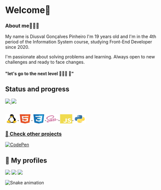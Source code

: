 # Welcome🥽 

### About me👨🏻‍💻
My name is Diusval Gonçalves Pinheiro
I'm 19 years old and I'm in the 4th period of the Information System course, studying Front-End Developer since 2020.

I'm passionate about solving problems and learning. Always open to new challenges and ready to face changes.

#### "let's go to the next level 👨🏼‍💻 🧠"
## Status and progress
 <div>
  <a href="https://github.com/Diusval">
  <img height="160em" src="https://github-readme-stats.vercel.app/api?username=Diusval&show_icons=true&theme=dark&include_all_commits=true&count_private=true"/>
  <img height="160em" src="https://github-readme-stats.vercel.app/api/top-langs/?username=Diusval&layout=compact&langs_count=7&theme=dark"/>
</div>
<div style="display: inline_block"><br>
  <!-- in your header -->
<link rel="stylesheet" href="https://cdn.jsdelivr.net/gh/devicons/devicon@v2.13.0/devicon.min.css">

<!-- in your body -->
<i class="devicon-linux-plain colored"></i>
   <img align="center" alt="Diusval-Linux" height="30" width="40" src="https://raw.githubusercontent.com/devicons/devicon/master/icons/linux/linux-original.svg">
  <img align="center" alt="Diusval-HTML" height="30" width="40" src="https://raw.githubusercontent.com/devicons/devicon/master/icons/html5/html5-original.svg">
  <img align="center" alt="Diusval-CSS" height="30" width="40" src="https://raw.githubusercontent.com/devicons/devicon/master/icons/css3/css3-original.svg">
  <img align="center" alt="Diusval-Csharp" height="30" width="40" src="https://raw.githubusercontent.com/devicons/devicon/master/icons/sass/sass-original.svg">
  <img align="center" alt="Diusval-Js" height="30" width="40" src="https://raw.githubusercontent.com/devicons/devicon/master/icons/javascript/javascript-plain.svg">
  <img align="center" alt="Diusval-Python" height="30" width="40" src="https://raw.githubusercontent.com/devicons/devicon/master/icons/python/python-original.svg">
</div>
  
 ### 🔬 Check other projects
 [![CodePen](https://img.shields.io/badge/-CodePen-f9f6f6?style=for-the-badge&logo=CodePen&logoColor=000)](https://codepen.io/diusval)
 
 ## 🔭 My profiles
<div> 
  <a href="https://instagram.com/Diusval" target="_blank"><img src="https://img.shields.io/badge/-Instagram-%23E4405F?style=for-the-badge&logo=instagram&logoColor=white" target="_blank"></a>
  <a href = "mailto:diusval.profissional@hotmail.com"><img src="https://img.shields.io/badge/Microsoft_Outlook-0078D4?style=for-the-badge&logo=microsoft-outlook&logoColor=white" target="_blank"></a>
  <a href="https://www.linkedin.com/in/diusval-gon%C3%A7alves-pinheiro-4837b0206/" target="_blank"><img src="https://img.shields.io/badge/-LinkedIn-%230077B5?style=for-the-badge&logo=linkedin&logoColor=white" target="_blank"></a> 
 
  ![Snake animation](https://github.com/Diusval/Diusval/blob/output/github-contribution-grid-snake.svg)
 
</div>
